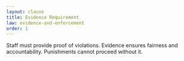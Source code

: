 ```yaml
---
layout: clause
title: Evidence Requirement
law: evidence-and-enforcement
order: 1
---
```


Staff must provide proof of violations. Evidence ensures fairness and accountability. Punishments cannot proceed without it.